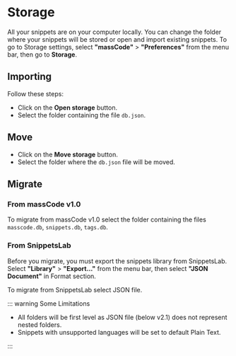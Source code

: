 # Storage

All your snippets are on your computer locally. You can change the folder where your snippets will be stored or open and import existing snippets. To go to Storage settings, select **"massCode"** > **"Preferences"** from the menu bar, then go to **Storage**.

## Importing

Follow these steps:

- Click on the **Open storage** button.
- Select the folder containing the file `db.json`.

## Move

- Click on the **Move storage** button.
- Select the folder where the `db.json` file will be moved.

## Migrate

### From massCode v1.0

To migrate from massCode v1.0 select the folder containing the files `masscode.db`, `snippets.db`, `tags.db`.

### From SnippetsLab

Before you migrate, you must export the snippets library from SnippetsLab. Select **"Library"** > **"Export..."** from the menu bar, then select **"JSON Document"** in Format section.

To migrate from SnippetsLab select JSON file.

::: warning Some Limitations
- All folders will be first level as JSON file (below v2.1) does not represent nested folders.
- Snippets with unsupported languages will be set to default Plain Text.

:::

